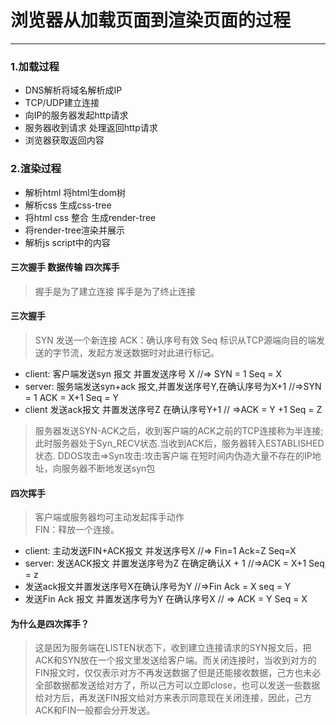 # 浏览器从加载页面到渲染页面的过程
---

### 1.加载过程

- DNS解析将域名解析成IP
- TCP/UDP建立连接
- 向IP的服务器发起http请求
- 服务器收到请求 处理返回http请求
- 浏览器获取返回内容

### 2.渲染过程

- 解析html 将html生dom树
- 解析css 生成css-tree
- 将html css 整合 生成render-tree
- 将render-tree渲染并展示
- 解析js script中的内容

#### 三次握手 数据传输 四次挥手
> 握手是为了建立连接 挥手是为了终止连接

#### 三次握手
> SYN 发送一个新连接 ACK：确认序号有效
> Seq 标识从TCP源端向目的端发送的字节流，发起方发送数据时对此进行标记。

- client: 客户端发送syn 报文 并置发送序号 X //=> SYN = 1 Seq = X  
- server: 服务端发送syn+ack 报文,并置发送序号Y,在确认序号为X+1 //=>SYN = 1 ACK = X+1 Seq = Y  
- client 发送ack报文 并置发送序号Z 在确认序号Y+1 // =>ACK = Y +1 Seq = Z

>服务器发送SYN-ACK之后，收到客户端的ACK之前的TCP连接称为半连接;此时服务器处于Syn_RECV状态.当收到ACK后，服务器转入ESTABLISHED状态.
>DDOS攻击=>Syn攻击:攻击客户端 在短时间内伪造大量不存在的IP地址，向服务器不断地发送syn包

#### 四次挥手
> 客户端或服务器均可主动发起挥手动作  
> FIN：释放一个连接。

- client: 主动发送FIN+ACK报文 并发送序号X //=> Fin=1 Ack=Z Seq=X
- server: 发送ACK报文 并置发送序号为Z 在确定确认X + 1 //=>ACK = X+1 Seq = z
- 发送ack报文并置发送序号X在确认序号为Y //=>Fin Ack = X seq = Y
- 发送Fin Ack 报文 并置发送序号为Y 在确认序号X // => ACK = Y Seq = X

#### 为什么是四次挥手？
>这是因为服务端在LISTEN状态下，收到建立连接请求的SYN报文后，把ACK和SYN放在一个报文里发送给客户端。而关闭连接时，当收到对方的FIN报文时，仅仅表示对方不再发送数据了但是还能接收数据，己方也未必全部数据都发送给对方了，所以己方可以立即close，也可以发送一些数据给对方后，再发送FIN报文给对方来表示同意现在关闭连接，因此，己方ACK和FIN一般都会分开发送。
